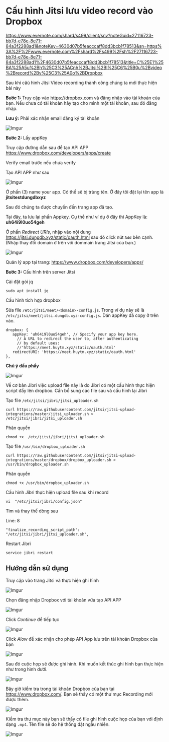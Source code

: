 # Cấu hình Jitsi lưu video record vào Dropbox

https://www.evernote.com/shard/s499/client/snv?noteGuid=27116723-bb7d-e78e-8e71-84a3f2288ad1&noteKey=4630d07b5feacccaff8dd3bcb1f78513&sn=https%3A%2F%2Fwww.evernote.com%2Fshard%2Fs499%2Fsh%2F27116723-bb7d-e78e-8e71-84a3f2288ad1%2F4630d07b5feacccaff8dd3bcb1f78513&title=C%25E1%25BA%25A5u%2Bh%25C3%25ACnh%2BJitsi%2Bl%25C6%25B0u%2Bvideo%2Brecord%2Bv%25C3%25A0o%2BDropbox

Sau khi câú hình Jitsi Video recording thành công chúng ta mới thực hiện bài này

**Bước 1:** Truy cập vào https://dropbox.com và đăng nhập vào tài khoản của bạn. Nếu chưa có tài khoản hãy tạo cho mình một tài khoản, sau đó đăng nhập. 

**Lưu ý:** Phải xác nhận email đăng ký tài khoản

![Imgur](https://i.imgur.com/6zOz0Y8.png)

**Bước 2:** Lấy appKey

Truy cập đường dẫn sau để tạo API APP
https://www.dropbox.com/developers/apps/create 

Verify email trước nếu chưa verify

Tạo API APP như sau

![Imgur](https://i.imgur.com/baR91qd.png)

Ở phần (3) name your app. Có thể sẽ bị trùng tên. Ở đây tôi đặt lại tên app là **jitsitestdungdbxyz**

Sau đó chúng ta được chuyển đến trang app đã tạo.

Tại đây, ta lưu lại phần Appkey. Cụ thể như ví dụ ở đây thì AppKey là:  **uh64i9l0uo54geh**

Ở phần *Redirect URIs*, nhập vào nội dung https://jitsi.dungdb.xyz/static/oauth.html sau đó click nút `Add` bên cạnh. (Nhập thay đổi domain ở trên với dommain trang Jitsi của bạn.)

![Imgur](https://i.imgur.com/IshhJ77.png)

Quản lý app tại trang: https://www.dropbox.com/developers/apps/

**Bước 3:** Cấu hình trên server Jitsi

Cài đặt gói jq

    sudo apt install jq

Cấu hình tích hợp dropbox

Sửa file `/etc/jitsi/meet/<domain>-config.js`. Trong ví dụ này sẽ là `/etc/jitsi/meet/jitsi.dungdb.xyz-config.js`. Dán appKey đã copy ở trên vào.

```
dropbox: {
   appKey: 'uh64i9l0uo54geh', // Specify your app key here.
     // A URL to redirect the user to, after authenticating
     // by default uses:
     //'https://meet.huytm.xyz/static/oauth.html'
   redirectURI: 'https://meet.huytm.xyz/static/oauth.html'
},
```

**Chú ý dấu phẩy**

![Imgur](https://i.imgur.com/mPHVmge.png)

Về cơ bản Jibri việc upload file này là do Jibri có một cấu hình thực hiện script đẩy lên dropbox. Cần bổ sung các file sau và cấu hình lại Jibri

Tạo file `/etc/jitsi/jibri/jitsi_uploader.sh`

    curl https://raw.githubusercontent.com/jitsi/jitsi-upload-integrations/master/jitsi_uploader.sh > /etc/jitsi/jibri/jitsi_uploader.sh

Phân quyền

    chmod +x  /etc/jitsi/jibri/jitsi_uploader.sh

Tạo file `/usr/bin/dropbox_uploader.sh`

    curl https://raw.githubusercontent.com/jitsi/jitsi-upload-integrations/master/dropbox/dropbox_uploader.sh > /usr/bin/dropbox_uploader.sh

Phân quyền

    chmod +x /usr/bin/dropbox_uploader.sh

Cấu hình Jibri thực hiện upload file sau khi record

    vi  "/etc/jitsi/jibri/config.json"

Tìm và thay thế dòng sau

Line: 8

    "finalize_recording_script_path": "/etc/jitsi/jibri/jitsi_uploader.sh",

Restart Jibri

    service jibri restart

## Hướng dẫn sử dụng

Truy cập vào trang Jitsi và thực hiện ghi hình

![Imgur](https://i.imgur.com/DHN7XwS.png)

Chọn đăng nhập Dropbox với tài khoản vừa tạo API APP

![Imgur](https://i.imgur.com/qfRMryO.png)

Click *Continue* để tiếp tục

![Imgur](https://i.imgur.com/qeSpDWL.png)

Click *Alow* để xác nhận cho phép API App lưu trên tài khoản Dropbox của bạn

![Imgur](https://i.imgur.com/1bLdqDQ.png)

Sau đó cuộc họp sẽ được ghi hình. Khi muốn kết thúc ghi hình bạn thực hiện như trong hình dưới.

![Imgur](https://i.imgur.com/LKOHh8P.png)

Bây giờ kiểm tra trong tài khoản Dropbox của bạn tại https://www.dropbox.com/. Bạn sẽ thấy có một thư mục Recording mới được thêm. 

![Imgur](https://i.imgur.com/KV0zlkh.png)

Kiểm tra thư mục này bạn sẽ thấy có file ghi hình cuộc họp của bạn với định dạng `.mp4`. Tên file sẽ do hệ thống đặt ngẫu nhiên.

![Imgur](https://i.imgur.com/3RlBDCR.png)